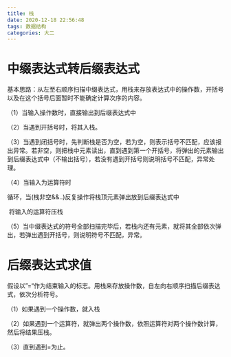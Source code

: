 ```yaml
---
title: 栈
date: 2020-12-18 22:56:48
tags: 数据结构
categories: 大二
---
```


# 中缀表达式转后缀表达式

基本思路：从左至右顺序扫描中缀表达式，用栈来存放表达式中的操作数，开括号以及在这个括号后面暂时不能确定计算次序的内容。

（1）当输入操作数时，直接输出到后缀表达式中

（2）当遇到开括号时，将其入栈。

（3）当遇到闭括号时，先判断栈是否为空，若为空，则表示括号不匹配，应该报出异常。若非空，则把栈中元素读出，直到遇到第一个开括号，将弹出的元素输出到后缀表达式中（不输出括号），若没有遇到开括号则说明括号不匹配，异常处理。

（4）当输入为运算符时

​			循环，当(栈非空&&..)反复操作将栈顶元素弹出放到后缀表达式中

​            将输入的运算符压栈          

（5）当中缀表达式的符号全部扫描完毕后，若栈内还有元素，就将其全部依次弹出，若弹出遇到开括号，则说明符号不匹配，异常。 

# 后缀表达式求值

假设以”=“作为结束输入的标志。用栈来存放操作数，自左向右顺序扫描后缀表达式，依次分析符号。

（1）如果遇到一个操作数，就入栈

（2）如果遇到一个运算符，就弹出两个操作数，依照运算符对两个操作数计算，然后将结果压栈。

（3）直到遇到=为止。